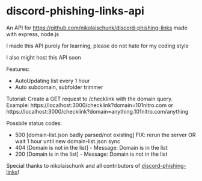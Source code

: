 # discord-phishing-links-api
An API for https://github.com/nikolaischunk/discord-phishing-links made with express, node.js

I made this API purely for learning, please do not hate for my coding style

I also might host this API soon

Features:
  - AutoUpdating list every 1 hour
  - Auto subdomain, subfolder trimmer
  
Tutorial:
  Create a GET request to /checklink with the domain query. Example: https://localhost:3000/checklink?domain=101nitro.com or https://localhost:3000/checklink?domain=anything.101nitro.com/anything
  
Possbile status codes:
  - 500 [domain-list.json badly parsed/not existing] FIX: rerun the server OR wait 1 hour until new domain-list.json sync
  - 404 [Domain is not in the list] - Message: Domain is in the list
  - 200 [Domain is in the list] - Message: Domain is not in the list

Special thanks to nikolaischunk and all contributors of [discord-phishing-links](https://github.com/nikolaischunk/discord-phishing-links)!
